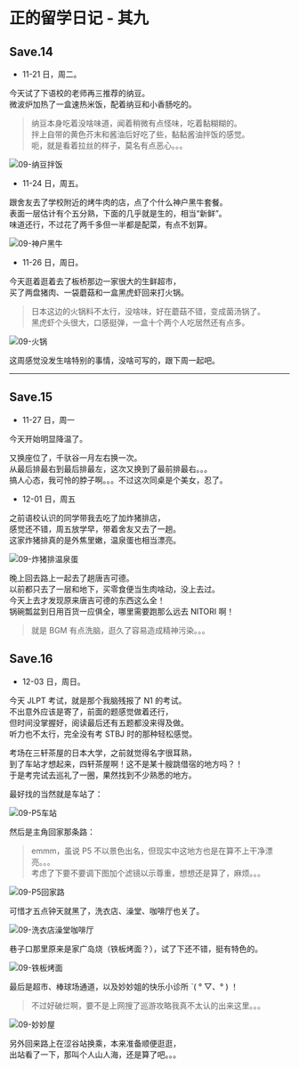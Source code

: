 # 正的留学日记 - 其九

## Save.14

- 11-21 日，周二。

今天试了下语校的老师再三推荐的纳豆。  
微波炉加热了一盒速热米饭，配着纳豆和小香肠吃的。

> 纳豆本身吃着没啥味道，闻着稍微有点怪味，吃着黏糊糊的。  
> 拌上自带的黄色芥末和酱油后好吃了些，黏黏酱油拌饭的感觉。  
> 呃，就是看着拉丝的样子，莫名有点恶心。。。

![09-纳豆拌饭](./images/09-纳豆拌饭.jpg)

- 11-24 日，周五。

跟舍友去了学校附近的烤牛肉的店，点了个什么神户黑牛套餐。  
表面一层估计有个五分熟，下面的几乎就是生的，相当“新鲜”。  
味道还行，不过花了两千多但一半都是配菜，有点不划算。

![09-神户黑牛](./images/09-神户黑牛.jpg)

- 11-26 日，周日。

今天逛着逛着去了板桥那边一家很大的生鲜超市，  
买了两盘猪肉、一袋蘑菇和一盒黑虎虾回来打火锅。

> 日本这边的火锅料不太行，没啥味，好在蘑菇不错，变成菌汤锅了。  
> 黑虎虾个头很大，口感挺弹，一盒十个两个人吃居然还有点多。

![09-火锅](./images/09-火锅.jpg)

这周感觉没发生啥特别的事情，没啥可写的，跟下周一起吧。

---

## Save.15

- 11-27 日，周一

今天开始明显降温了。

又换座位了，千驮谷一月左右换一次。  
从最后排最右到最后排最左，这次又换到了最前排最右。。。  
搞人心态，我可怜的脖子啊。。。不过这次同桌是个美女，忍了。

- 12-01 日，周五

之前语校认识的同学带我去吃了加炸猪排店，  
感觉还不错，周五放学早，带着舍友又去了一趟。  
这家炸猪排真的是外焦里嫩，温泉蛋也相当漂亮。

![09-炸猪排温泉蛋](./images/09-炸猪排温泉蛋.jpg)

晚上回去路上一起去了趟唐吉可德。  
以前都只去了一层和地下，买零食便当生肉啥动，没上去过。  
今天上去才发现原来唐吉可德的东西这么全！  
锅碗瓢盆到日用百货一应俱全，哪里需要跑那么远去 NITORI 啊！

> 就是 BGM 有点洗脑，逛久了容易造成精神污染。。。

## Save.16

- 12-03 日，周日。

今天 JLPT 考试，就是那个我脑残报了 N1 的考试。  
不出意外应该是寄了，前面的题感觉做着还行，  
但时间没掌握好，阅读最后还有五题都没来得及做。  
听力也不太行，完全没有考 STBJ 时的那种轻松感觉。

考场在三轩茶屋的日本大学，之前就觉得名字很耳熟，  
到了车站才想起来，四轩茶屋啊！这不是某十艘跳借宿的地方吗？！  
于是考完试去巡礼了一圈，果然找到不少熟悉的地方。

最好找的当然就是车站了：

![09-P5车站](./images/09-P5车站.jpg)

然后是主角回家那条路：
> emmm，虽说 P5 不以景色出名，但现实中这地方也是在算不上干净漂亮。。。  
> 考虑了下要不要调下图加个滤镜以示尊重，想想还是算了，麻烦。。。

![09-P5回家路](./images/09-P5回家路.jpg)

可惜才五点钟天就黑了，洗衣店、澡堂、咖啡厅也关了。

![09-洗衣店澡堂咖啡厅](./images/09-洗衣店澡堂咖啡厅.jpg)

巷子口那里原来是家广岛烧（铁板烤面？），试了下还不错，挺有特色的。

![09-铁板烤面](./images/09-铁板烤面.jpg)

最后是超市、棒球场通道，以及妙妙姐的快乐小诊所 ˋ( ° ▽、° ) ！
> 不过好破烂啊，要不是上网搜了巡游攻略我真不太认的出来这里。。。

![09-妙妙屋](./images/09-妙妙屋.jpg)

另外回来路上在涩谷站换乘，本来准备顺便逛逛，  
出站看了一下，那叫个人山人海，还是算了吧。。。
